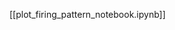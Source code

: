 <!--
# Title: 4.1 Plot Firing Pattern
# Updated: 2025-02-04
#
# Contributors:
    # Dylan Daniels
-->

[[plot_firing_pattern_notebook.ipynb]]
